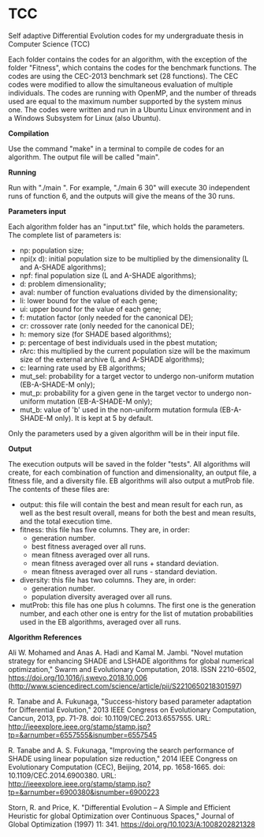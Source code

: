 # TCC
Self adaptive Differential Evolution codes for my undergraduate thesis in Computer Science (TCC)

Each folder contains the codes for an algorithm, with the exception of the folder "Fitness", which contains the codes for the benchmark functions.
The codes are using the CEC-2013 benchmark set (28 functions). The CEC codes were modified to allow the simultaneous evaluation of multiple individuals. The codes are running with OpenMP, and the number of threads used are equal to the maximum number supported by the system minus one.
The codes were written and run in a Ubuntu Linux environment and in a Windows Subsystem for Linux (also Ubuntu).

**Compilation**

Use the command "make" in a terminal to compile de codes for an algorithm.
The output file will be called "main".

**Running**

Run with "./main <function number> <number of runs>".
For example, "./main 6 30" will execute 30 independent runs of function 6, and the outputs will give the means of the 30 runs.

**Parameters input**

Each algorithm folder has an "input.txt" file, which holds the parameters. The complete list of parameters is:

- np: population size;
- npi(x d): initial population size to be multiplied by the dimensionality (L and A-SHADE algorithms);
- npf: final population size (L and A-SHADE algorithms);
- d: problem dimensionality;
- aval: number of function evaluations divided by the dimensionality;
- li: lower bound for the value of each gene;
- ui: upper bound for the value of each gene;
- f: mutation factor (only needed for the canonical DE);
- cr: crossover rate (only needed for the canonical DE);
- h: memory size (for SHADE based algorithms);
- p: percentage of best individuals used in the pbest mutation;
- rArc: this multiplied by the current population size will be the maximum size of the external archive (L and A-SHADE algorithms);
- c: learning rate used by EB algorithms;
- mut\_sel: probability for a target vector to undergo non-uniform mutation (EB-A-SHADE-M only);
- mut\_p: probability for a given gene in the target vector to undergo non-uniform mutation (EB-A-SHADE-M only);
- mut\_b: value of 'b' used in the non-uniform mutation formula (EB-A-SHADE-M only). It is kept at 5 by default.

Only the parameters used by a given algorithm will be in their input file.

**Output**

The execution outputs will be saved in the folder "tests". All algorithms will create, for each combination of function and dimensionality, an output file, a fitness file, and a diversity file. EB algorithms will also output a mutProb file.
The contents of these files are:

- output: this file will contain the best and mean result for each run, as well as the best result overall, means for both the best and mean results, and the total execution time.
- fitness: this file has five columns. They are, in order:
    - generation number.
    - best fitness averaged over all runs.
    - mean fitness averaged over all runs.
    - mean fitness averaged over all runs + standard deviation.
    - mean fitness averaged over all runs - standard deviation.
- diversity: this file has two columns. They are, in order:
    - generation number.
    - population diversity averaged over all runs.
- mutProb: this file has one plus h columns. The first one is the generation number, and each other one is entry for the list of mutation probabilities used in the EB algorithms, averaged over all runs.

**Algorithm References**

Ali W. Mohamed and Anas A. Hadi and Kamal M. Jambi. "Novel mutation strategy for enhancing SHADE and LSHADE algorithms for global numerical optimization," Swarm and Evolutionary Computation, 2018. ISSN 2210-6502,
https://doi.org/10.1016/j.swevo.2018.10.006 (http://www.sciencedirect.com/science/article/pii/S2210650218301597)

R. Tanabe and A. Fukunaga, "Success-history based parameter adaptation for Differential Evolution," 2013 IEEE Congress on Evolutionary Computation, Cancun, 2013, pp. 71-78. doi: 10.1109/CEC.2013.6557555. URL: http://ieeexplore.ieee.org/stamp/stamp.jsp?tp=&arnumber=6557555&isnumber=6557545

R. Tanabe and A. S. Fukunaga, "Improving the search performance of SHADE using linear population size reduction," 2014 IEEE Congress on Evolutionary Computation (CEC), Beijing, 2014, pp. 1658-1665. doi: 10.1109/CEC.2014.6900380. URL: http://ieeexplore.ieee.org/stamp/stamp.jsp?tp=&arnumber=6900380&isnumber=6900223

Storn, R. and Price, K. "Differential Evolution – A Simple and Efficient Heuristic for global Optimization over Continuous Spaces," Journal of Global Optimization (1997) 11: 341. https://doi.org/10.1023/A:1008202821328
